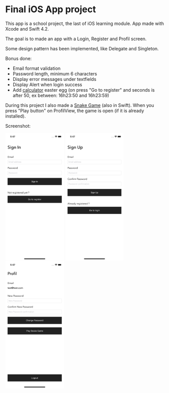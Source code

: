 # Final iOS App project

This app is a school project, the last of iOS learning module.
App made with Xcode and Swift 4.2.

The goal is to made an app with a Login, Register and Profil screen.

Some design pattern has been implemented, like Delegate and Singleton.

Bonus done:

- Email format validation
- Password length, minimum 6 characters
- Display error messages under textfields
- Display Alert when login success
- Add [calculator](https://github.com/Pyozer/TP_Calculator_iOS) easter egg (on press "Go to register" and seconds is after 50, ex between: 16h23:50 and 16h23:59)

During this project I also made a [Snake Game](https://github.com/Pyozer/Swift-Snake-Game) (also in Swift).
When you press "Play button" on ProfilView, the game is open (if it is already installed).


Screenshot:

<img src="https://raw.githubusercontent.com/Pyozer/TP_iOS_FinalApp/master/screenshots/signIn.png" height="400" alt="Sign In View">
<img src="https://raw.githubusercontent.com/Pyozer/TP_iOS_FinalApp/master/screenshots/signUp.png" height="400" alt="Sign Up View">
<img src="https://raw.githubusercontent.com/Pyozer/TP_iOS_FinalApp/master/screenshots/profil.png" height="400" alt="Profil View">
